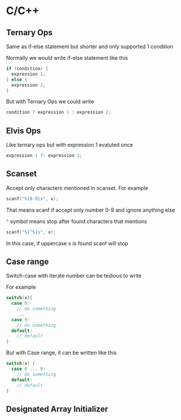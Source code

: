 # C/C++

## Ternary Ops

Same as if-else statement but shorter and only supported 1 condition

Normally we would write if-else statement like this

```c
if (condition) {
  expression 1;
} else {
  expression 2;
}
```

But with Ternary Ops we could write

```c
condition ? expression 1 : expression 2;
```

## Elvis Ops

Like ternary ops but with expression 1 evaluted once

```c
expression 1 ?: expression 2;
```

## Scanset

Accept only characters mentioned in scanset. For example 

```c
scanf("%[0-9]s", x);
```

That means scanf if accept only number 0-9 and ignore anything else

```^``` symbol means stop after found characters that mentions

```c
scanf("%[^S]s", x);
```

In this case, if uppercase s is found scanf will stop

## Case range

Switch-case with iterate number can be tedious to write 

For example

```cpp
switch(x){
  case 0:
    // do something
    ... 
  case 9:
    // do something
  default:
    // default
}
```

But with Case range, it can be written like this

```cpp
switch(x) {
  case 0 ... 9:
    // do something
  default:
    // default
}
```

## Designated Array Initializer
